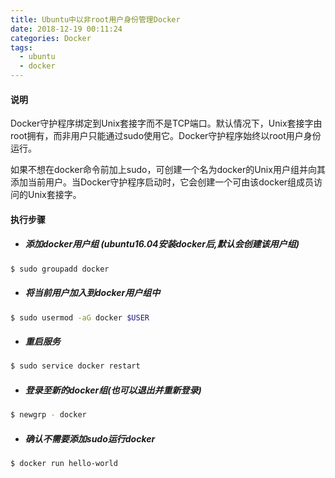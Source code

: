 ```yaml
---
title: Ubuntu中以非root用户身份管理Docker
date: 2018-12-19 00:11:24
categories: Docker
tags:
  - ubuntu
  - docker
---
```


#### 说明

Docker守护程序绑定到Unix套接字而不是TCP端口。默认情况下，Unix套接字由root拥有，而非用户只能通过sudo使用它。Docker守护程序始终以root用户身份运行。

如果不想在docker命令前加上sudo，可创建一个名为docker的Unix用户组并向其添加当前用户。当Docker守护程序启动时，它会创建一个可由该docker组成员访问的Unix套接字。

#### 执行步骤

- ##### 添加docker用户组 (ubuntu16.04安装docker后,默认会创建该用户组)

```bash
$ sudo groupadd docker
```

- ##### 将当前用户加入到docker用户组中

```bash
$ sudo usermod -aG docker $USER
```

- ##### 重启服务

```bash
$ sudo service docker restart
```

- ##### 登录至新的docker组(也可以退出并重新登录)

```bash
$ newgrp - docker
```

- ##### 确认不需要添加sudo运行docker

```bash
$ docker run hello-world
```
